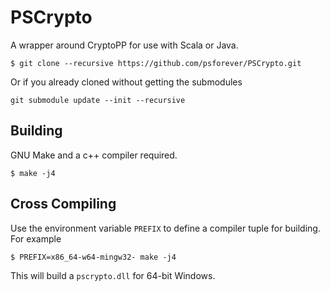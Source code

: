# PSCrypto
A wrapper around CryptoPP for use with Scala or Java.

```shell
$ git clone --recursive https://github.com/psforever/PSCrypto.git
```

Or if you already cloned without getting the submodules

```shell
git submodule update --init --recursive
```

## Building
GNU Make and a c++ compiler required.

```shell
$ make -j4
```

## Cross Compiling
Use the environment variable `PREFIX` to define a compiler tuple for building. For example

```shell
$ PREFIX=x86_64-w64-mingw32- make -j4
```

This will build a `pscrypto.dll` for 64-bit Windows.
